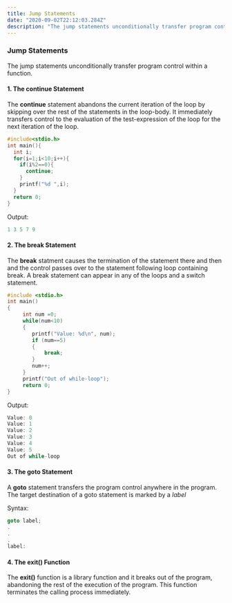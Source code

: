 ```yaml
---
title: Jump Statements
date: "2020-09-02T22:12:03.284Z"
description: "The jump statements unconditionally transfer program control within a function."
---
```


### Jump Statements

The jump statements unconditionally transfer program control within a function.

#### 1. The continue Statement

The **continue** statement abandons the current iteration of the loop by skipping over the rest of the statements in the loop-body. It immediately transfers control to the evaluation of the test-expression of the loop for the next iteration of the loop.

```c
#include<stdio.h>
int main(){
  int i;
  for(i=1;i<10;i++){
    if(i%2==0){
      continue;
    }
    printf("%d ",i);
  }
  return 0;
}
```
Output:

```c
1 3 5 7 9
```

#### 2. The break Statement

The **break** statment causes the termination of the statement there and then and the control passes over to the statement following loop containing break.
A break statement can appear in any of the loops and a switch statement.

```c
#include <stdio.h>
int main()
{
     int num =0;
     while(num<10)
     {
        printf("Value: %d\n", num);
        if (num==5)
        {
            break;
        }
        num++;
     }
     printf("Out of while-loop");
     return 0;
}
```

Output:

```c
Value: 0
Value: 1
Value: 2
Value: 3
Value: 4
Value: 5
Out of while-loop
```

#### 3. The goto Statement

A **goto** statement transfers the program control anywhere in the program.
The target destination of a goto statement is marked by a _label_

Syntax:

```c
goto label;
.
.
.
label:
```

#### 4. The exit() Function

The **exit()** function is a library function and it breaks out of the program, abandoning the rest of the execution of the program. This function terminates the calling process immediately.
````
